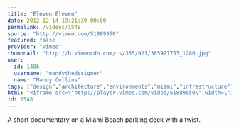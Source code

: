 ```yaml
---
title: "Eleven Eleven"
date: 2012-12-14 19:21:39 00:00
permalink: /videos/1548
source: "http://vimeo.com/51889050"
featured: false
provider: "Vimeo"
thumbnail: "http://b.vimeocdn.com/ts/365/921/365921753_1280.jpg"
user:
  id: 1406
  username: "mandythedesigner"
  name: "Mandy Collins"
tags: ["design","architecture","environments","miami","infrastructure"]
html: "<iframe src=\"http://player.vimeo.com/video/51889050\" width=\"1280\" height=\"720\" frameborder=\"0\" webkitAllowFullScreen mozallowfullscreen allowFullScreen></iframe>"
id: 1548
---
```


A short documentary on a Miami Beach parking deck with a twist.